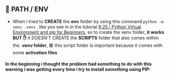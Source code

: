 ## 🔴 PATH / ENV

- When i tried to **CREATE** the **env** folder by using this command `python -m venv .venv` , like you see in in the tutorial [6:25 | Python Virtual Environment and pip for Beginners](https://youtu.be/eDe-z2Qy9x4?si=lsQnQ4eoy07Caa1v&t=385), so to create the venv folder, **it works BUT ✋** it DOESN'T CREATE the **SCRIPTS** folder that also comes within the **.venv folder**, 🟥 this script folder is important because it comes with some **activation files**

#### In the beginning i thought the problem had something to do with this warning i was getting every time i try to install something using PIP:
